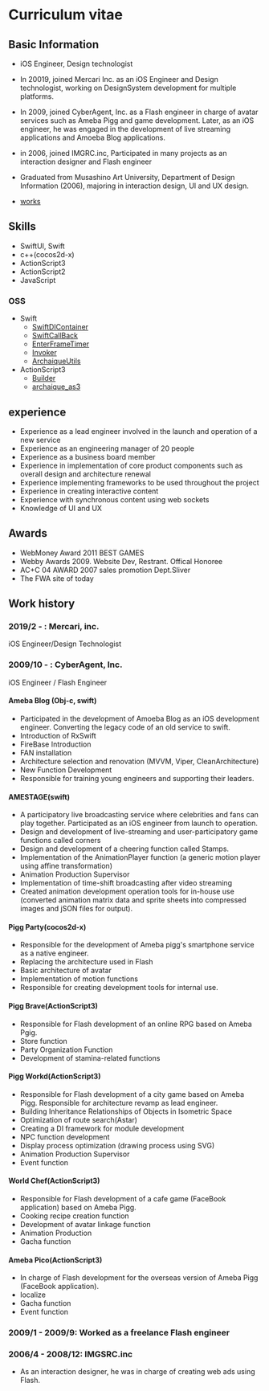 # Curriculum vitae

## Basic Information
- iOS Engineer, Design technologist

- In 20019, joined Mercari Inc. as an iOS Engineer and Design technologist, working on DesignSystem development for multiple platforms.

- In 2009, joined CyberAgent, Inc. as a Flash engineer in charge of avatar services such as Ameba Pigg and game development. Later, as an iOS engineer, he was engaged in the development of live streaming applications and Amoeba Blog applications.

- in 2006, joined IMGRC.inc, Participated in many projects as an interaction designer and Flash engineer

- Graduated from Musashino Art University, Department of Design Information (2006), majoring in interaction design, UI and UX design.

-  [works](https://slides.com/shiuchi/deck-1)

## Skills
- SwiftUI, Swift
- c++(cocos2d-x)
- ActionScript3
- ActionScript2
- JavaScript

### OSS
- Swift
  - [SwiftDIContainer](https://github.com/shiuchi/SwiftDIContainer)
  - [SwiftCallBack](https://github.com/shiuchi/SwiftCallBack)
  - [EnterFrameTimer](https://github.com/shiuchi/EnterFrameTimer)
  - [Invoker](https://github.com/shiuchi/Invoker)
  - [ArchaiqueUtils](https://github.com/shiuchi/ArchaiqueUtils)
- ActionScript3
  - [Builder](https://github.com/shiuchi/Builder)
  - [archaique_as3](https://github.com/shiuchi/archaique_as3)

## experience
  - Experience as a lead engineer involved in the launch and operation of a new service
  - Experience as an engineering manager of 20 people
  - Experience as a business board member
  - Experience in implementation of core product components such as overall design and architecture renewal
  - Experience implementing frameworks to be used throughout the project
  - Experience in creating interactive content
  - Experience with synchronous content using web sockets
  - Knowledge of UI and UX

## Awards
  - WebMoney Award 2011 BEST GAMES
  - Webby Awards 2009. Website Dev, Restrant. Offical Honoree
  - AC+C 04 AWARD 2007 sales promotion Dept.Sliver
  - The FWA site of today

## Work history

### 2019/2 - : Mercari, inc.

iOS Engineer/Design Technologist

### 2009/10 - : CyberAgent, Inc.

iOS Engineer / Flash Engineer

#### Ameba Blog (Obj-c, swift)
- Participated in the development of Amoeba Blog as an iOS development engineer. Converting the legacy code of an old service to swift.
- Introduction of RxSwift
- FireBase Introduction
- FAN installation
- Architecture selection and renovation (MVVM, Viper, CleanArchitecture)
- New Function Development
- Responsible for training young engineers and supporting their leaders.

#### AMESTAGE(swift)

- A participatory live broadcasting service where celebrities and fans can play together. Participated as an iOS engineer from launch to operation.
- Design and development of live-streaming and user-participatory game functions called corners
- Design and development of a cheering function called Stamps.
- Implementation of the AnimationPlayer function (a generic motion player using affine transformation)
- Animation Production Supervisor
- Implementation of time-shift broadcasting after video streaming
- Created animation development operation tools for in-house use (converted animation matrix data and sprite sheets into compressed images and jSON files for output).

#### Pigg Party(cocos2d-x)

- Responsible for the development of Ameba pigg's smartphone service as a native engineer.
- Replacing the architecture used in Flash
- Basic architecture of avatar
- Implementation of motion functions
- Responsible for creating development tools for internal use.

#### Pigg Brave(ActionScript3)
- Responsible for Flash development of an online RPG based on Ameba Pgig.
- Store function
- Party Organization Function
- Development of stamina-related functions

#### Pigg Workd(ActionScript3)
- Responsible for Flash development of a city game based on Ameba Pigg. Responsible for architecture revamp as lead engineer.
- Building Inheritance Relationships of Objects in Isometric Space
- Optimization of route search(Astar)
- Creating a DI framework for module development
- NPC function development
- Display process optimization (drawing process using SVG)
- Animation Production Supervisor
- Event function


#### World Chef(ActionScript3)
- Responsible for Flash development of a cafe game (FaceBook application) based on Ameba Pigg.
- Cooking recipe creation function
- Development of avatar linkage function
- Animation Production
- Gacha function

#### Ameba Pico(ActionScript3)
- In charge of Flash development for the overseas version of Ameba Pigg (FaceBook application).
- localize
- Gacha function
- Event function

### 2009/1 - 2009/9: Worked as a freelance Flash engineer

### 2006/4 - 2008/12: IMGSRC.inc
- As an interaction designer, he was in charge of creating web ads using Flash.
